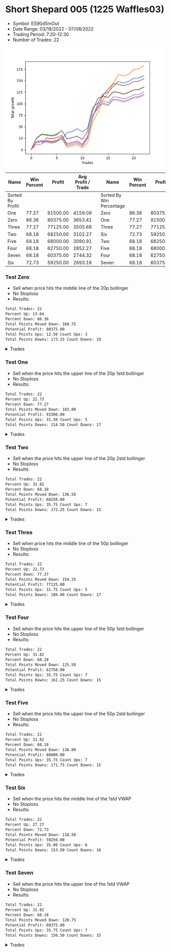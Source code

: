 # Short Shepard 005 (1225 Waffles03) 
- Symbol: ES90d5mOut
- Date Range: 03/18/2022 - 07/08/2022
- Trading Period: 7:20-12:30
- Number of Trades: 22

![Plot](ShortShepard005(1225Waffles03)ES90d5mOut.png)

| Name | Win Percent | Profit | Avg Profit / Trade |     | Name | Win Percent | Profit | Avg Profit / Trade |
| ---- | ----------- | ------ | ------------------ | --- | ---- | ----------- | ------ | ------------------ |
| Sorted By <br> Profit | | | | | Sorted By <br> Win Percentage ||||
| One | 77.27 | 91500.00 | 4159.09 |     | Zero | 86.36 | 80375.00 | 3653.41 |
| Zero | 86.36 | 80375.00 | 3653.41 |     | One | 77.27 | 91500.00 | 4159.09 |
| Three | 77.27 | 77125.00 | 3505.68 |     | Three | 77.27 | 77125.00 | 3505.68 |
| Two | 68.18 | 68250.00 | 3102.27 |     | Six | 72.73 | 59250.00 | 2693.18 |
| Five | 68.18 | 68000.00 | 3090.91 |     | Two | 68.18 | 68250.00 | 3102.27 |
| Four | 68.18 | 62750.00 | 2852.27 |     | Five | 68.18 | 68000.00 | 3090.91 |
| Seven | 68.18 | 60375.00 | 2744.32 |     | Four | 68.18 | 62750.00 | 2852.27 |
| Six | 72.73 | 59250.00 | 2693.18 |     | Seven | 68.18 | 60375.00 | 2744.32 |

### Test Zero
* Sell when price hits the middle line of the 20p bollinger
* No Stoploss
* Results:
```
Total Trades: 22
Percent Up: 13.64
Percent Down: 86.36
Total Points Moved Down: 160.75
Potential Profit: 80375.00
Total Points Ups: 12.50 Count Ups: 3
Total Points Downs: 173.25 Count Downs: 19
```

<details><summary>Trades</summary>

<code>In: 2022-04-06 10:55:00		Out: 2022-04-06 11:00:10		Total Position Time: 05:10		Total Move Down: 11.50		Total to Date: 11.50</code> <br />
<code>In: 2022-04-06 11:10:00		Out: 2022-04-06 11:11:10		Total Position Time: 01:10		Total Move Down: 0.75		Total to Date: 12.25</code> <br />
<code>In: 2022-04-06 12:20:00		Out: 2022-04-06 12:23:15		Total Position Time: 03:15		Total Move Down: 7.75		Total to Date: 20.00</code> <br />
<code>In: 2022-04-07 11:15:00		Out: 2022-04-07 11:45:55		Total Position Time: 30:55		Total Move Down: -2.00		Total to Date: 18.00</code> <br />
<code>In: 2022-04-13 08:45:00		Out: 2022-04-13 09:15:55		Total Position Time: 30:55		Total Move Down: 2.50		Total to Date: 20.50</code> <br />
<code>In: 2022-04-20 10:50:00		Out: 2022-04-20 11:13:25		Total Position Time: 23:25		Total Move Down: 2.25		Total to Date: 22.75</code> <br />
<code>In: 2022-04-25 12:00:00		Out: 2022-04-25 12:07:15		Total Position Time: 07:15		Total Move Down: 14.25		Total to Date: 37.00</code> <br />
<code>In: 2022-04-28 10:40:00		Out: 2022-04-28 11:10:55		Total Position Time: 30:55		Total Move Down: 2.75		Total to Date: 39.75</code> <br />
<code>In: 2022-05-04 10:10:00		Out: 2022-05-04 10:37:25		Total Position Time: 27:25		Total Move Down: 6.00		Total to Date: 45.75</code> <br />
<code>In: 2022-05-16 11:10:00		Out: 2022-05-16 11:40:55		Total Position Time: 30:55		Total Move Down: -6.75		Total to Date: 39.00</code> <br />
<code>In: 2022-05-16 11:45:00		Out: 2022-05-16 11:51:05		Total Position Time: 06:05		Total Move Down: 7.50		Total to Date: 46.50</code> <br />
<code>In: 2022-05-17 12:30:00		Out: 2022-05-18 06:30:05		Total Position Time: 1080:05		Total Move Down: 45.50		Total to Date: 92.00</code> <br />
<code>In: 2022-05-19 09:20:00		Out: 2022-05-19 09:26:55		Total Position Time: 06:55		Total Move Down: 9.25		Total to Date: 101.25</code> <br />
<code>In: 2022-05-24 11:40:00		Out: 2022-05-24 11:48:35		Total Position Time: 08:35		Total Move Down: 19.25		Total to Date: 120.50</code> <br />
<code>In: 2022-05-24 11:45:00		Out: 2022-05-24 11:48:35		Total Position Time: 03:35		Total Move Down: 4.50		Total to Date: 125.00</code> <br />
<code>In: 2022-05-25 12:25:00		Out: 2022-05-25 12:47:20		Total Position Time: 22:20		Total Move Down: 12.75		Total to Date: 137.75</code> <br />
<code>In: 2022-05-25 12:30:00		Out: 2022-05-25 12:47:20		Total Position Time: 17:20		Total Move Down: 11.00		Total to Date: 148.75</code> <br />
<code>In: 2022-06-27 08:05:00		Out: 2022-06-27 08:35:55		Total Position Time: 30:55		Total Move Down: -3.75		Total to Date: 145.00</code> <br />
<code>In: 2022-06-27 08:30:00		Out: 2022-06-27 09:00:55		Total Position Time: 30:55		Total Move Down: 3.50		Total to Date: 148.50</code> <br />
<code>In: 2022-06-27 08:50:00		Out: 2022-06-27 09:02:05		Total Position Time: 12:05		Total Move Down: 6.75		Total to Date: 155.25</code> <br />
<code>In: 2022-07-07 11:30:00		Out: 2022-07-07 12:00:55		Total Position Time: 30:55		Total Move Down: 1.00		Total to Date: 156.25</code> <br />
<code>In: 2022-07-07 12:25:00		Out: 2022-07-07 12:38:25		Total Position Time: 13:25		Total Move Down: 4.50		Total to Date: 160.75</code> <br />


</details>

### Test One
* Sell when the price hits the upper line of the 20p 1std bollinger
* No Stoploss
* Results:
```
Total Trades: 22
Percent Up: 22.73
Percent Down: 77.27
Total Points Moved Down: 183.00
Potential Profit: 91500.00
Total Points Ups: 31.50 Count Ups: 5
Total Points Downs: 214.50 Count Downs: 17
```

<details><summary>Trades</summary>

<code>In: 2022-04-06 10:55:00		Out: 2022-04-06 11:09:45		Total Position Time: 14:45		Total Move Down: 16.00		Total to Date: 16.00</code> <br />
<code>In: 2022-04-06 11:10:00		Out: 2022-04-06 11:11:20		Total Position Time: 01:20		Total Move Down: 2.50		Total to Date: 18.50</code> <br />
<code>In: 2022-04-06 12:20:00		Out: 2022-04-06 12:50:55		Total Position Time: 30:55		Total Move Down: -0.75		Total to Date: 17.75</code> <br />
<code>In: 2022-04-07 11:15:00		Out: 2022-04-07 11:45:55		Total Position Time: 30:55		Total Move Down: -2.00		Total to Date: 15.75</code> <br />
<code>In: 2022-04-13 08:45:00		Out: 2022-04-13 09:15:55		Total Position Time: 30:55		Total Move Down: 2.50		Total to Date: 18.25</code> <br />
<code>In: 2022-04-20 10:50:00		Out: 2022-04-20 11:17:15		Total Position Time: 27:15		Total Move Down: 5.25		Total to Date: 23.50</code> <br />
<code>In: 2022-04-25 12:00:00		Out: 2022-04-25 12:30:55		Total Position Time: 30:55		Total Move Down: -18.25		Total to Date: 5.25</code> <br />
<code>In: 2022-04-28 10:40:00		Out: 2022-04-28 11:10:55		Total Position Time: 30:55		Total Move Down: 2.75		Total to Date: 8.00</code> <br />
<code>In: 2022-05-04 10:10:00		Out: 2022-05-04 10:40:55		Total Position Time: 30:55		Total Move Down: 3.00		Total to Date: 11.00</code> <br />
<code>In: 2022-05-16 11:10:00		Out: 2022-05-16 11:40:55		Total Position Time: 30:55		Total Move Down: -6.75		Total to Date: 4.25</code> <br />
<code>In: 2022-05-16 11:45:00		Out: 2022-05-16 12:10:10		Total Position Time: 25:10		Total Move Down: 10.50		Total to Date: 14.75</code> <br />
<code>In: 2022-05-17 12:30:00		Out: 2022-05-18 06:30:05		Total Position Time: 1080:05		Total Move Down: 45.50		Total to Date: 60.25</code> <br />
<code>In: 2022-05-19 09:20:00		Out: 2022-05-19 09:40:30		Total Position Time: 20:30		Total Move Down: 20.25		Total to Date: 80.50</code> <br />
<code>In: 2022-05-24 11:40:00		Out: 2022-05-24 11:55:10		Total Position Time: 15:10		Total Move Down: 28.25		Total to Date: 108.75</code> <br />
<code>In: 2022-05-24 11:45:00		Out: 2022-05-24 11:55:10		Total Position Time: 10:10		Total Move Down: 13.50		Total to Date: 122.25</code> <br />
<code>In: 2022-05-25 12:25:00		Out: 2022-05-25 12:51:20		Total Position Time: 26:20		Total Move Down: 21.75		Total to Date: 144.00</code> <br />
<code>In: 2022-05-25 12:30:00		Out: 2022-05-25 12:51:20		Total Position Time: 21:20		Total Move Down: 20.00		Total to Date: 164.00</code> <br />
<code>In: 2022-06-27 08:05:00		Out: 2022-06-27 08:35:55		Total Position Time: 30:55		Total Move Down: -3.75		Total to Date: 160.25</code> <br />
<code>In: 2022-06-27 08:30:00		Out: 2022-06-27 09:00:55		Total Position Time: 30:55		Total Move Down: 3.50		Total to Date: 163.75</code> <br />
<code>In: 2022-06-27 08:50:00		Out: 2022-06-27 09:11:20		Total Position Time: 21:20		Total Move Down: 11.00		Total to Date: 174.75</code> <br />
<code>In: 2022-07-07 11:30:00		Out: 2022-07-07 12:00:55		Total Position Time: 30:55		Total Move Down: 1.00		Total to Date: 175.75</code> <br />
<code>In: 2022-07-07 12:25:00		Out: 2022-07-07 12:46:35		Total Position Time: 21:35		Total Move Down: 7.25		Total to Date: 183.00</code> <br />


</details>

### Test Two
* Sell when the price hits the upper line of the 20p 2std bollinger
* No Stoploss
* Results:
```
Total Trades: 22
Percent Up: 31.82
Percent Down: 68.18
Total Points Moved Down: 136.50
Potential Profit: 68250.00
Total Points Ups: 35.75 Count Ups: 7
Total Points Downs: 172.25 Count Downs: 15
```

<details><summary>Trades</summary>

<code>In: 2022-04-06 10:55:00		Out: 2022-04-06 11:15:15		Total Position Time: 20:15		Total Move Down: 24.50		Total to Date: 24.50</code> <br />
<code>In: 2022-04-06 11:10:00		Out: 2022-04-06 11:15:15		Total Position Time: 05:15		Total Move Down: 9.50		Total to Date: 34.00</code> <br />
<code>In: 2022-04-06 12:20:00		Out: 2022-04-06 12:50:55		Total Position Time: 30:55		Total Move Down: -0.75		Total to Date: 33.25</code> <br />
<code>In: 2022-04-07 11:15:00		Out: 2022-04-07 11:45:55		Total Position Time: 30:55		Total Move Down: -2.00		Total to Date: 31.25</code> <br />
<code>In: 2022-04-13 08:45:00		Out: 2022-04-13 09:15:55		Total Position Time: 30:55		Total Move Down: 2.50		Total to Date: 33.75</code> <br />
<code>In: 2022-04-20 10:50:00		Out: 2022-04-20 11:19:15		Total Position Time: 29:15		Total Move Down: 8.00		Total to Date: 41.75</code> <br />
<code>In: 2022-04-25 12:00:00		Out: 2022-04-25 12:30:55		Total Position Time: 30:55		Total Move Down: -18.25		Total to Date: 23.50</code> <br />
<code>In: 2022-04-28 10:40:00		Out: 2022-04-28 11:10:55		Total Position Time: 30:55		Total Move Down: 2.75		Total to Date: 26.25</code> <br />
<code>In: 2022-05-04 10:10:00		Out: 2022-05-04 10:40:55		Total Position Time: 30:55		Total Move Down: 3.00		Total to Date: 29.25</code> <br />
<code>In: 2022-05-16 11:10:00		Out: 2022-05-16 11:40:55		Total Position Time: 30:55		Total Move Down: -6.75		Total to Date: 22.50</code> <br />
<code>In: 2022-05-16 11:45:00		Out: 2022-05-16 12:14:20		Total Position Time: 29:20		Total Move Down: 17.25		Total to Date: 39.75</code> <br />
<code>In: 2022-05-17 12:30:00		Out: 2022-05-18 06:30:05		Total Position Time: 1080:05		Total Move Down: 45.50		Total to Date: 85.25</code> <br />
<code>In: 2022-05-19 09:20:00		Out: 2022-05-19 09:50:55		Total Position Time: 30:55		Total Move Down: 26.00		Total to Date: 111.25</code> <br />
<code>In: 2022-05-24 11:40:00		Out: 2022-05-24 12:10:55		Total Position Time: 30:55		Total Move Down: 5.75		Total to Date: 117.00</code> <br />
<code>In: 2022-05-24 11:45:00		Out: 2022-05-24 12:15:55		Total Position Time: 30:55		Total Move Down: -3.25		Total to Date: 113.75</code> <br />
<code>In: 2022-05-25 12:25:00		Out: 2022-05-25 12:55:55		Total Position Time: 30:55		Total Move Down: 12.25		Total to Date: 126.00</code> <br />
<code>In: 2022-05-25 12:30:00		Out: 2022-05-26 06:30:55		Total Position Time: 1080:55		Total Move Down: -1.00		Total to Date: 125.00</code> <br />
<code>In: 2022-06-27 08:05:00		Out: 2022-06-27 08:35:55		Total Position Time: 30:55		Total Move Down: -3.75		Total to Date: 121.25</code> <br />
<code>In: 2022-06-27 08:30:00		Out: 2022-06-27 09:00:55		Total Position Time: 30:55		Total Move Down: 3.50		Total to Date: 124.75</code> <br />
<code>In: 2022-06-27 08:50:00		Out: 2022-06-27 09:20:55		Total Position Time: 30:55		Total Move Down: 5.50		Total to Date: 130.25</code> <br />
<code>In: 2022-07-07 11:30:00		Out: 2022-07-07 12:00:55		Total Position Time: 30:55		Total Move Down: 1.00		Total to Date: 131.25</code> <br />
<code>In: 2022-07-07 12:25:00		Out: 2022-07-07 12:55:55		Total Position Time: 30:55		Total Move Down: 5.25		Total to Date: 136.50</code> <br />


</details>

### Test Three
* Sell when price hits the middle line of the 50p bollinger
* No Stoploss
* Results:
```
Total Trades: 22
Percent Up: 22.73
Percent Down: 77.27
Total Points Moved Down: 154.25
Potential Profit: 77125.00
Total Points Ups: 31.75 Count Ups: 5
Total Points Downs: 186.00 Count Downs: 17
```

<details><summary>Trades</summary>

<code>In: 2022-04-06 10:55:00		Out: 2022-04-06 11:08:35		Total Position Time: 13:35		Total Move Down: 11.50		Total to Date: 11.50</code> <br />
<code>In: 2022-04-06 11:10:00		Out: 2022-04-06 11:11:10		Total Position Time: 01:10		Total Move Down: 0.75		Total to Date: 12.25</code> <br />
<code>In: 2022-04-06 12:20:00		Out: 2022-04-06 12:27:15		Total Position Time: 07:15		Total Move Down: 13.75		Total to Date: 26.00</code> <br />
<code>In: 2022-04-07 11:15:00		Out: 2022-04-07 11:45:55		Total Position Time: 30:55		Total Move Down: -2.00		Total to Date: 24.00</code> <br />
<code>In: 2022-04-13 08:45:00		Out: 2022-04-13 09:15:55		Total Position Time: 30:55		Total Move Down: 2.50		Total to Date: 26.50</code> <br />
<code>In: 2022-04-20 10:50:00		Out: 2022-04-20 11:17:15		Total Position Time: 27:15		Total Move Down: 5.25		Total to Date: 31.75</code> <br />
<code>In: 2022-04-25 12:00:00		Out: 2022-04-25 12:30:55		Total Position Time: 30:55		Total Move Down: -18.25		Total to Date: 13.50</code> <br />
<code>In: 2022-04-28 10:40:00		Out: 2022-04-28 11:10:55		Total Position Time: 30:55		Total Move Down: 2.75		Total to Date: 16.25</code> <br />
<code>In: 2022-05-04 10:10:00		Out: 2022-05-04 10:40:55		Total Position Time: 30:55		Total Move Down: 3.00		Total to Date: 19.25</code> <br />
<code>In: 2022-05-16 11:10:00		Out: 2022-05-16 11:40:55		Total Position Time: 30:55		Total Move Down: -6.75		Total to Date: 12.50</code> <br />
<code>In: 2022-05-16 11:45:00		Out: 2022-05-16 12:15:55		Total Position Time: 30:55		Total Move Down: 16.50		Total to Date: 29.00</code> <br />
<code>In: 2022-05-17 12:30:00		Out: 2022-05-18 06:30:05		Total Position Time: 1080:05		Total Move Down: 45.50		Total to Date: 74.50</code> <br />
<code>In: 2022-05-19 09:20:00		Out: 2022-05-19 09:37:05		Total Position Time: 17:05		Total Move Down: 15.25		Total to Date: 89.75</code> <br />
<code>In: 2022-05-24 11:40:00		Out: 2022-05-24 11:55:10		Total Position Time: 15:10		Total Move Down: 28.25		Total to Date: 118.00</code> <br />
<code>In: 2022-05-24 11:45:00		Out: 2022-05-24 11:55:10		Total Position Time: 10:10		Total Move Down: 13.50		Total to Date: 131.50</code> <br />
<code>In: 2022-05-25 12:25:00		Out: 2022-05-25 12:55:55		Total Position Time: 30:55		Total Move Down: 12.25		Total to Date: 143.75</code> <br />
<code>In: 2022-05-25 12:30:00		Out: 2022-05-26 06:30:55		Total Position Time: 1080:55		Total Move Down: -1.00		Total to Date: 142.75</code> <br />
<code>In: 2022-06-27 08:05:00		Out: 2022-06-27 08:35:55		Total Position Time: 30:55		Total Move Down: -3.75		Total to Date: 139.00</code> <br />
<code>In: 2022-06-27 08:30:00		Out: 2022-06-27 09:00:55		Total Position Time: 30:55		Total Move Down: 3.50		Total to Date: 142.50</code> <br />
<code>In: 2022-06-27 08:50:00		Out: 2022-06-27 09:20:55		Total Position Time: 30:55		Total Move Down: 5.50		Total to Date: 148.00</code> <br />
<code>In: 2022-07-07 11:30:00		Out: 2022-07-07 12:00:55		Total Position Time: 30:55		Total Move Down: 1.00		Total to Date: 149.00</code> <br />
<code>In: 2022-07-07 12:25:00		Out: 2022-07-07 12:55:55		Total Position Time: 30:55		Total Move Down: 5.25		Total to Date: 154.25</code> <br />


</details>

### Test Four
* Sell when the price hits the upper line of the 50p 1std bollinger
* No Stoploss
* Results:
```
Total Trades: 22
Percent Up: 31.82
Percent Down: 68.18
Total Points Moved Down: 125.50
Potential Profit: 62750.00
Total Points Ups: 35.75 Count Ups: 7
Total Points Downs: 161.25 Count Downs: 15
```

<details><summary>Trades</summary>

<code>In: 2022-04-06 10:55:00		Out: 2022-04-06 11:11:20		Total Position Time: 16:20		Total Move Down: 17.50		Total to Date: 17.50</code> <br />
<code>In: 2022-04-06 11:10:00		Out: 2022-04-06 11:11:20		Total Position Time: 01:20		Total Move Down: 2.50		Total to Date: 20.00</code> <br />
<code>In: 2022-04-06 12:20:00		Out: 2022-04-06 12:50:55		Total Position Time: 30:55		Total Move Down: -0.75		Total to Date: 19.25</code> <br />
<code>In: 2022-04-07 11:15:00		Out: 2022-04-07 11:45:55		Total Position Time: 30:55		Total Move Down: -2.00		Total to Date: 17.25</code> <br />
<code>In: 2022-04-13 08:45:00		Out: 2022-04-13 09:15:55		Total Position Time: 30:55		Total Move Down: 2.50		Total to Date: 19.75</code> <br />
<code>In: 2022-04-20 10:50:00		Out: 2022-04-20 11:20:55		Total Position Time: 30:55		Total Move Down: 9.75		Total to Date: 29.50</code> <br />
<code>In: 2022-04-25 12:00:00		Out: 2022-04-25 12:30:55		Total Position Time: 30:55		Total Move Down: -18.25		Total to Date: 11.25</code> <br />
<code>In: 2022-04-28 10:40:00		Out: 2022-04-28 11:10:55		Total Position Time: 30:55		Total Move Down: 2.75		Total to Date: 14.00</code> <br />
<code>In: 2022-05-04 10:10:00		Out: 2022-05-04 10:40:55		Total Position Time: 30:55		Total Move Down: 3.00		Total to Date: 17.00</code> <br />
<code>In: 2022-05-16 11:10:00		Out: 2022-05-16 11:40:55		Total Position Time: 30:55		Total Move Down: -6.75		Total to Date: 10.25</code> <br />
<code>In: 2022-05-16 11:45:00		Out: 2022-05-16 12:15:55		Total Position Time: 30:55		Total Move Down: 16.50		Total to Date: 26.75</code> <br />
<code>In: 2022-05-17 12:30:00		Out: 2022-05-18 06:30:05		Total Position Time: 1080:05		Total Move Down: 45.50		Total to Date: 72.25</code> <br />
<code>In: 2022-05-19 09:20:00		Out: 2022-05-19 09:45:45		Total Position Time: 25:45		Total Move Down: 28.00		Total to Date: 100.25</code> <br />
<code>In: 2022-05-24 11:40:00		Out: 2022-05-24 12:10:55		Total Position Time: 30:55		Total Move Down: 5.75		Total to Date: 106.00</code> <br />
<code>In: 2022-05-24 11:45:00		Out: 2022-05-24 12:15:55		Total Position Time: 30:55		Total Move Down: -3.25		Total to Date: 102.75</code> <br />
<code>In: 2022-05-25 12:25:00		Out: 2022-05-25 12:55:55		Total Position Time: 30:55		Total Move Down: 12.25		Total to Date: 115.00</code> <br />
<code>In: 2022-05-25 12:30:00		Out: 2022-05-26 06:30:55		Total Position Time: 1080:55		Total Move Down: -1.00		Total to Date: 114.00</code> <br />
<code>In: 2022-06-27 08:05:00		Out: 2022-06-27 08:35:55		Total Position Time: 30:55		Total Move Down: -3.75		Total to Date: 110.25</code> <br />
<code>In: 2022-06-27 08:30:00		Out: 2022-06-27 09:00:55		Total Position Time: 30:55		Total Move Down: 3.50		Total to Date: 113.75</code> <br />
<code>In: 2022-06-27 08:50:00		Out: 2022-06-27 09:20:55		Total Position Time: 30:55		Total Move Down: 5.50		Total to Date: 119.25</code> <br />
<code>In: 2022-07-07 11:30:00		Out: 2022-07-07 12:00:55		Total Position Time: 30:55		Total Move Down: 1.00		Total to Date: 120.25</code> <br />
<code>In: 2022-07-07 12:25:00		Out: 2022-07-07 12:55:55		Total Position Time: 30:55		Total Move Down: 5.25		Total to Date: 125.50</code> <br />


</details>

### Test Five
* Sell when the price hits the upper line of the 50p 2std bollinger
* No Stoploss
* Results:
```
Total Trades: 22
Percent Up: 31.82
Percent Down: 68.18
Total Points Moved Down: 136.00
Potential Profit: 68000.00
Total Points Ups: 35.75 Count Ups: 7
Total Points Downs: 171.75 Count Downs: 15
```

<details><summary>Trades</summary>

<code>In: 2022-04-06 10:55:00		Out: 2022-04-06 11:15:05		Total Position Time: 20:05		Total Move Down: 23.75		Total to Date: 23.75</code> <br />
<code>In: 2022-04-06 11:10:00		Out: 2022-04-06 11:15:05		Total Position Time: 05:05		Total Move Down: 8.75		Total to Date: 32.50</code> <br />
<code>In: 2022-04-06 12:20:00		Out: 2022-04-06 12:50:55		Total Position Time: 30:55		Total Move Down: -0.75		Total to Date: 31.75</code> <br />
<code>In: 2022-04-07 11:15:00		Out: 2022-04-07 11:45:55		Total Position Time: 30:55		Total Move Down: -2.00		Total to Date: 29.75</code> <br />
<code>In: 2022-04-13 08:45:00		Out: 2022-04-13 09:15:55		Total Position Time: 30:55		Total Move Down: 2.50		Total to Date: 32.25</code> <br />
<code>In: 2022-04-20 10:50:00		Out: 2022-04-20 11:20:55		Total Position Time: 30:55		Total Move Down: 9.75		Total to Date: 42.00</code> <br />
<code>In: 2022-04-25 12:00:00		Out: 2022-04-25 12:30:55		Total Position Time: 30:55		Total Move Down: -18.25		Total to Date: 23.75</code> <br />
<code>In: 2022-04-28 10:40:00		Out: 2022-04-28 11:10:55		Total Position Time: 30:55		Total Move Down: 2.75		Total to Date: 26.50</code> <br />
<code>In: 2022-05-04 10:10:00		Out: 2022-05-04 10:40:55		Total Position Time: 30:55		Total Move Down: 3.00		Total to Date: 29.50</code> <br />
<code>In: 2022-05-16 11:10:00		Out: 2022-05-16 11:40:55		Total Position Time: 30:55		Total Move Down: -6.75		Total to Date: 22.75</code> <br />
<code>In: 2022-05-16 11:45:00		Out: 2022-05-16 12:15:55		Total Position Time: 30:55		Total Move Down: 16.50		Total to Date: 39.25</code> <br />
<code>In: 2022-05-17 12:30:00		Out: 2022-05-18 06:30:05		Total Position Time: 1080:05		Total Move Down: 45.50		Total to Date: 84.75</code> <br />
<code>In: 2022-05-19 09:20:00		Out: 2022-05-19 09:50:55		Total Position Time: 30:55		Total Move Down: 26.00		Total to Date: 110.75</code> <br />
<code>In: 2022-05-24 11:40:00		Out: 2022-05-24 12:10:55		Total Position Time: 30:55		Total Move Down: 5.75		Total to Date: 116.50</code> <br />
<code>In: 2022-05-24 11:45:00		Out: 2022-05-24 12:15:55		Total Position Time: 30:55		Total Move Down: -3.25		Total to Date: 113.25</code> <br />
<code>In: 2022-05-25 12:25:00		Out: 2022-05-25 12:55:55		Total Position Time: 30:55		Total Move Down: 12.25		Total to Date: 125.50</code> <br />
<code>In: 2022-05-25 12:30:00		Out: 2022-05-26 06:30:55		Total Position Time: 1080:55		Total Move Down: -1.00		Total to Date: 124.50</code> <br />
<code>In: 2022-06-27 08:05:00		Out: 2022-06-27 08:35:55		Total Position Time: 30:55		Total Move Down: -3.75		Total to Date: 120.75</code> <br />
<code>In: 2022-06-27 08:30:00		Out: 2022-06-27 09:00:55		Total Position Time: 30:55		Total Move Down: 3.50		Total to Date: 124.25</code> <br />
<code>In: 2022-06-27 08:50:00		Out: 2022-06-27 09:20:55		Total Position Time: 30:55		Total Move Down: 5.50		Total to Date: 129.75</code> <br />
<code>In: 2022-07-07 11:30:00		Out: 2022-07-07 12:00:55		Total Position Time: 30:55		Total Move Down: 1.00		Total to Date: 130.75</code> <br />
<code>In: 2022-07-07 12:25:00		Out: 2022-07-07 12:55:55		Total Position Time: 30:55		Total Move Down: 5.25		Total to Date: 136.00</code> <br />


</details>

### Test Six
* Sell when the price hits the middle line of the 1std VWAP
* No Stoploss
* Results:
```
Total Trades: 22
Percent Up: 27.27
Percent Down: 72.73
Total Points Moved Down: 118.50
Potential Profit: 59250.00
Total Points Ups: 35.00 Count Ups: 6
Total Points Downs: 153.50 Count Downs: 16
```

<details><summary>Trades</summary>

<code>In: 2022-04-06 10:55:00		Out: 2022-04-06 11:00:10		Total Position Time: 05:10		Total Move Down: 11.50		Total to Date: 11.50</code> <br />
<code>In: 2022-04-06 11:10:00		Out: 2022-04-06 11:11:10		Total Position Time: 01:10		Total Move Down: 0.75		Total to Date: 12.25</code> <br />
<code>In: 2022-04-06 12:20:00		Out: 2022-04-06 12:26:50		Total Position Time: 06:50		Total Move Down: 13.00		Total to Date: 25.25</code> <br />
<code>In: 2022-04-07 11:15:00		Out: 2022-04-07 11:45:55		Total Position Time: 30:55		Total Move Down: -2.00		Total to Date: 23.25</code> <br />
<code>In: 2022-04-13 08:45:00		Out: 2022-04-13 09:15:55		Total Position Time: 30:55		Total Move Down: 2.50		Total to Date: 25.75</code> <br />
<code>In: 2022-04-20 10:50:00		Out: 2022-04-20 11:18:20		Total Position Time: 28:20		Total Move Down: 6.25		Total to Date: 32.00</code> <br />
<code>In: 2022-04-25 12:00:00		Out: 2022-04-25 12:30:55		Total Position Time: 30:55		Total Move Down: -18.25		Total to Date: 13.75</code> <br />
<code>In: 2022-04-28 10:40:00		Out: 2022-04-28 11:10:55		Total Position Time: 30:55		Total Move Down: 2.75		Total to Date: 16.50</code> <br />
<code>In: 2022-05-04 10:10:00		Out: 2022-05-04 10:40:55		Total Position Time: 30:55		Total Move Down: 3.00		Total to Date: 19.50</code> <br />
<code>In: 2022-05-16 11:10:00		Out: 2022-05-16 11:40:55		Total Position Time: 30:55		Total Move Down: -6.75		Total to Date: 12.75</code> <br />
<code>In: 2022-05-16 11:45:00		Out: 2022-05-16 12:15:55		Total Position Time: 30:55		Total Move Down: 16.50		Total to Date: 29.25</code> <br />
<code>In: 2022-05-17 12:30:00		Out: 2022-05-18 06:30:05		Total Position Time: 1080:05		Total Move Down: 45.50		Total to Date: 74.75</code> <br />
<code>In: 2022-05-19 09:20:00		Out: 2022-05-19 09:39:15		Total Position Time: 19:15		Total Move Down: 18.50		Total to Date: 93.25</code> <br />
<code>In: 2022-05-24 11:40:00		Out: 2022-05-24 12:10:55		Total Position Time: 30:55		Total Move Down: 5.75		Total to Date: 99.00</code> <br />
<code>In: 2022-05-24 11:45:00		Out: 2022-05-24 12:15:55		Total Position Time: 30:55		Total Move Down: -3.25		Total to Date: 95.75</code> <br />
<code>In: 2022-05-25 12:25:00		Out: 2022-05-25 12:55:55		Total Position Time: 30:55		Total Move Down: 12.25		Total to Date: 108.00</code> <br />
<code>In: 2022-05-25 12:30:00		Out: 2022-05-26 06:30:55		Total Position Time: 1080:55		Total Move Down: -1.00		Total to Date: 107.00</code> <br />
<code>In: 2022-06-27 08:05:00		Out: 2022-06-27 08:35:55		Total Position Time: 30:55		Total Move Down: -3.75		Total to Date: 103.25</code> <br />
<code>In: 2022-06-27 08:30:00		Out: 2022-06-27 09:00:55		Total Position Time: 30:55		Total Move Down: 3.50		Total to Date: 106.75</code> <br />
<code>In: 2022-06-27 08:50:00		Out: 2022-06-27 09:20:55		Total Position Time: 30:55		Total Move Down: 5.50		Total to Date: 112.25</code> <br />
<code>In: 2022-07-07 11:30:00		Out: 2022-07-07 12:00:55		Total Position Time: 30:55		Total Move Down: 1.00		Total to Date: 113.25</code> <br />
<code>In: 2022-07-07 12:25:00		Out: 2022-07-07 12:55:55		Total Position Time: 30:55		Total Move Down: 5.25		Total to Date: 118.50</code> <br />


</details>

### Test Seven
* Sell when the price hits the upper line of the 1std VWAP
* No Stoploss
* Results:
```
Total Trades: 22
Percent Up: 31.82
Percent Down: 68.18
Total Points Moved Down: 120.75
Potential Profit: 60375.00
Total Points Ups: 35.75 Count Ups: 7
Total Points Downs: 156.50 Count Downs: 15
```

<details><summary>Trades</summary>

<code>In: 2022-04-06 10:55:00		Out: 2022-04-06 11:09:40		Total Position Time: 14:40		Total Move Down: 15.75		Total to Date: 15.75</code> <br />
<code>In: 2022-04-06 11:10:00		Out: 2022-04-06 11:11:15		Total Position Time: 01:15		Total Move Down: 1.50		Total to Date: 17.25</code> <br />
<code>In: 2022-04-06 12:20:00		Out: 2022-04-06 12:50:55		Total Position Time: 30:55		Total Move Down: -0.75		Total to Date: 16.50</code> <br />
<code>In: 2022-04-07 11:15:00		Out: 2022-04-07 11:45:55		Total Position Time: 30:55		Total Move Down: -2.00		Total to Date: 14.50</code> <br />
<code>In: 2022-04-13 08:45:00		Out: 2022-04-13 09:15:55		Total Position Time: 30:55		Total Move Down: 2.50		Total to Date: 17.00</code> <br />
<code>In: 2022-04-20 10:50:00		Out: 2022-04-20 11:20:55		Total Position Time: 30:55		Total Move Down: 9.75		Total to Date: 26.75</code> <br />
<code>In: 2022-04-25 12:00:00		Out: 2022-04-25 12:30:55		Total Position Time: 30:55		Total Move Down: -18.25		Total to Date: 8.50</code> <br />
<code>In: 2022-04-28 10:40:00		Out: 2022-04-28 11:10:55		Total Position Time: 30:55		Total Move Down: 2.75		Total to Date: 11.25</code> <br />
<code>In: 2022-05-04 10:10:00		Out: 2022-05-04 10:40:55		Total Position Time: 30:55		Total Move Down: 3.00		Total to Date: 14.25</code> <br />
<code>In: 2022-05-16 11:10:00		Out: 2022-05-16 11:40:55		Total Position Time: 30:55		Total Move Down: -6.75		Total to Date: 7.50</code> <br />
<code>In: 2022-05-16 11:45:00		Out: 2022-05-16 12:15:55		Total Position Time: 30:55		Total Move Down: 16.50		Total to Date: 24.00</code> <br />
<code>In: 2022-05-17 12:30:00		Out: 2022-05-18 06:30:05		Total Position Time: 1080:05		Total Move Down: 45.50		Total to Date: 69.50</code> <br />
<code>In: 2022-05-19 09:20:00		Out: 2022-05-19 09:50:55		Total Position Time: 30:55		Total Move Down: 26.00		Total to Date: 95.50</code> <br />
<code>In: 2022-05-24 11:40:00		Out: 2022-05-24 12:10:55		Total Position Time: 30:55		Total Move Down: 5.75		Total to Date: 101.25</code> <br />
<code>In: 2022-05-24 11:45:00		Out: 2022-05-24 12:15:55		Total Position Time: 30:55		Total Move Down: -3.25		Total to Date: 98.00</code> <br />
<code>In: 2022-05-25 12:25:00		Out: 2022-05-25 12:55:55		Total Position Time: 30:55		Total Move Down: 12.25		Total to Date: 110.25</code> <br />
<code>In: 2022-05-25 12:30:00		Out: 2022-05-26 06:30:55		Total Position Time: 1080:55		Total Move Down: -1.00		Total to Date: 109.25</code> <br />
<code>In: 2022-06-27 08:05:00		Out: 2022-06-27 08:35:55		Total Position Time: 30:55		Total Move Down: -3.75		Total to Date: 105.50</code> <br />
<code>In: 2022-06-27 08:30:00		Out: 2022-06-27 09:00:55		Total Position Time: 30:55		Total Move Down: 3.50		Total to Date: 109.00</code> <br />
<code>In: 2022-06-27 08:50:00		Out: 2022-06-27 09:20:55		Total Position Time: 30:55		Total Move Down: 5.50		Total to Date: 114.50</code> <br />
<code>In: 2022-07-07 11:30:00		Out: 2022-07-07 12:00:55		Total Position Time: 30:55		Total Move Down: 1.00		Total to Date: 115.50</code> <br />
<code>In: 2022-07-07 12:25:00		Out: 2022-07-07 12:55:55		Total Position Time: 30:55		Total Move Down: 5.25		Total to Date: 120.75</code> <br />


</details>